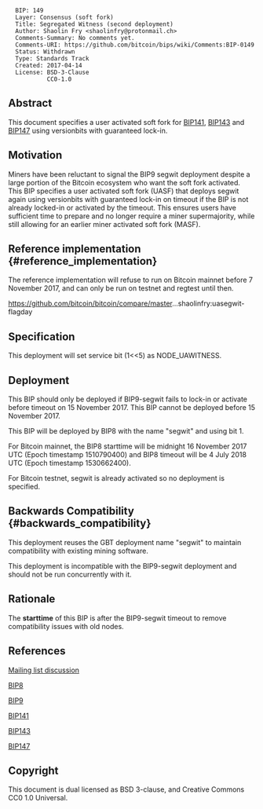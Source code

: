       BIP: 149
      Layer: Consensus (soft fork)
      Title: Segregated Witness (second deployment)
      Author: Shaolin Fry <shaolinfry@protonmail.ch>
      Comments-Summary: No comments yet.
      Comments-URI: https://github.com/bitcoin/bips/wiki/Comments:BIP-0149
      Status: Withdrawn
      Type: Standards Track
      Created: 2017-04-14
      License: BSD-3-Clause
               CC0-1.0

## Abstract

This document specifies a user activated soft fork for
[BIP141](bip-0141.mediawiki "wikilink"),
[BIP143](bip-0143.mediawiki "wikilink") and
[BIP147](bip-0147.mediawiki "wikilink") using versionbits with
guaranteed lock-in.

## Motivation

Miners have been reluctant to signal the BIP9 segwit deployment despite
a large portion of the Bitcoin ecosystem who want the soft fork
activated. This BIP specifies a user activated soft fork (UASF) that
deploys segwit again using versionbits with guaranteed lock-in on
timeout if the BIP is not already locked-in or activated by the timeout.
This ensures users have sufficient time to prepare and no longer require
a miner supermajority, while still allowing for an earlier miner
activated soft fork (MASF).

## Reference implementation {#reference_implementation}

The reference implementation will refuse to run on Bitcoin mainnet
before 7 November 2017, and can only be run on testnet and regtest until
then.

<https://github.com/bitcoin/bitcoin/compare/master>\...shaolinfry:uasegwit-flagday

## Specification

This deployment will set service bit (1\<\<5) as NODE_UAWITNESS.

## Deployment

This BIP should only be deployed if BIP9-segwit fails to lock-in or
activate before timeout on 15 November 2017. This BIP cannot be deployed
before 15 November 2017.

This BIP will be deployed by BIP8 with the name \"segwit\" and using bit
1.

For Bitcoin mainnet, the BIP8 starttime will be midnight 16 November
2017 UTC (Epoch timestamp 1510790400) and BIP8 timeout will be 4 July
2018 UTC (Epoch timestamp 1530662400).

For Bitcoin testnet, segwit is already activated so no deployment is
specified.

## Backwards Compatibility {#backwards_compatibility}

This deployment reuses the GBT deployment name \"segwit\" to maintain
compatibility with existing mining software.

This deployment is incompatible with the BIP9-segwit deployment and
should not be run concurrently with it.

## Rationale

The **starttime** of this BIP is after the BIP9-segwit timeout to remove
compatibility issues with old nodes.

## References

[Mailing list
discussion](https://lists.linuxfoundation.org/pipermail/bitcoin-dev/2017-April/014234.html)

[BIP8](bip-0008.mediawiki "wikilink")

[BIP9](bip-0009.mediawiki "wikilink")

[BIP141](bip-0141.mediawiki "wikilink")

[BIP143](bip-0143.mediawiki "wikilink")

[BIP147](bip-0147.mediawiki "wikilink")

## Copyright

This document is dual licensed as BSD 3-clause, and Creative Commons CC0
1.0 Universal.
